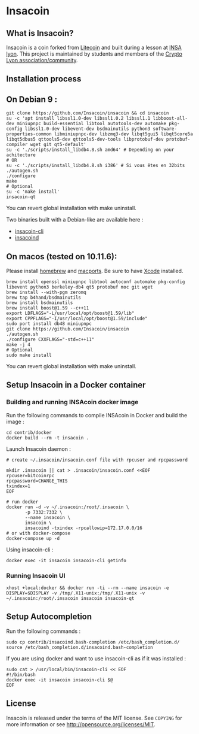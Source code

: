 Insacoin
================================

What is Insacoin?
----------------

Insacoin is a coin forked from [Litecoin](https://github.com/litecoin-project/litecoin) and built during a lesson at [INSA lyon](https://www.insa-lyon.fr/). This project is maintained by students and members of the [Crypto Lyon association/community](https://crypto-lyon.fr).

Installation process
--------------------

## On Debian 9 :
```shell
git clone https://github.com/Insacoin/insacoin && cd insacoin
su -c 'apt install libssl1.0-dev libssl1.0.2 libssl1.1 libboost-all-dev miniupnpc build-essential libtool autotools-dev automake pkg-config libssl1.0-dev libevent-dev bsdmainutils python3 software-properties-common libminiupnpc-dev libzmq3-dev libqt5gui5 libqt5core5a libqt5dbus5 qttools5-dev qttools5-dev-tools libprotobuf-dev protobuf-compiler wget git qt5-default'
su -c './scripts/install_libdb4.8.sh amd64' # Depending on your achitecture
# OR
su -c './scripts/install_libdb4.8.sh i386' # Si vous êtes en 32bits
./autogen.sh
./configure
make
# Optional
su -c 'make install'
insacoin-qt
```
You can revert global installation with make uninstall.

Two binaries built with a Debian-like are available here :
- [insacoin-cli](https://pixeldra.in/u/82f4Se)
- [insacoind](https://pixeldra.in/u/kX3JHH)

## On macos (tested on 10.11.6):
Please install [homebrew](https://brew.sh) and [macports](https://www.macports.org/). Be sure to have [Xcode](https://developer.apple.com/xcode/) installed.
```shell
brew install openssl miniupnpc libtool autoconf automake pkg-config libevent python3 berkeley-db4 qt5 protobuf moc git wget
brew install --with-pgm zeromq
brew tap b4hand/bsdmainutils
brew install bsdmainutils
brew install boost@1.59 --c++11
export LDFLAGS="-L/usr/local/opt/boost@1.59/lib"
export CPPFLAGS="-I/usr/local/opt/boost@1.59/include"
sudo port install db48 miniupnpc
git clone https://github.com/Insacoin/insacoin
./autogen.sh
./configure CXXFLAGS="-std=c++11"
make -j 4
# Optional
sudo make install
```
You can revert global installation with make uninstall.

Setup Insacoin in a Docker container
------

### Building and running INSAcoin docker image

Run the following commands to compile INSAcoin in Docker and build the image :

```shell
cd contrib/docker
docker build --rm -t insacoin .
```

Launch Insacoin daemon :

```shel
# create ~/.insacoin/insacoin.conf file with rpcuser and rpcpassword

mkdir .insacoin || cat > .insacoin/insacoin.conf <<EOF
rpcuser=bitcoinrpc
rpcpassword=CHANGE_THIS
txindex=1
EOF

# run docker
docker run -d -v ~/.insacoin:/root/.insacoin \
       -p 7332:7332 \
       --name insacoin \
       insacoin \
       insacoind -txindex -rpcallowip=172.17.0.0/16
# or with docker-compose
docker-compose up -d
```

Using insacoin-cli :

```shell
docker exec -it insacoin insacoin-cli getinfo
```

### Running Insacoin UI

```shell
xhost +local:docker && docker run -ti --rm --name insacoin -e DISPLAY=$DISPLAY -v /tmp/.X11-unix:/tmp/.X11-unix -v ~/.insacoin:/root/.insacoin insacoin insacoin-qt
```

Setup Autocompletion
-------

Run the following commands :

```shell
sudo cp contrib/insacoind.bash-completion /etc/bash_completion.d/
source /etc/bash_completion.d/insacoind.bash-completion
```

If you are using docker and want to use insacoin-cli as if it was installed :

```shell
sudo cat > /usr/local/bin/insacoin-cli << EOF
#!/bin/bash
docker exec -it insacoin insacoin-cli $@
EOF
```



License
-------

Insacoin is released under the terms of the MIT license. See `COPYING` for more
information or see http://opensource.org/licenses/MIT.

